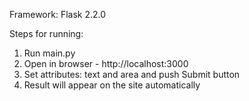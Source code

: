 Framework: Flask 2.2.0

Steps for running:
1. Run main.py 
2. Open in browser - http://localhost:3000
3. Set attributes: text and area and push Submit button
4. Result will appear on the site automatically

